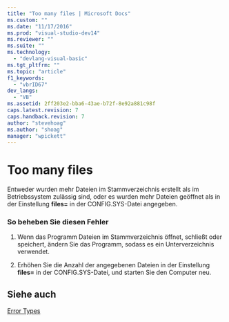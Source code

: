 ```yaml
---
title: "Too many files | Microsoft Docs"
ms.custom: ""
ms.date: "11/17/2016"
ms.prod: "visual-studio-dev14"
ms.reviewer: ""
ms.suite: ""
ms.technology: 
  - "devlang-visual-basic"
ms.tgt_pltfrm: ""
ms.topic: "article"
f1_keywords: 
  - "vbrID67"
dev_langs: 
  - "VB"
ms.assetid: 2ff203e2-bba6-43ae-b72f-8e92a881c98f
caps.latest.revision: 7
caps.handback.revision: 7
author: "stevehoag"
ms.author: "shoag"
manager: "wpickett"
---
```

# Too many files
Entweder wurden mehr Dateien im Stammverzeichnis erstellt als im Betriebssystem zulässig sind, oder es wurden mehr Dateien geöffnet als in der Einstellung **files\=** in der CONFIG.SYS\-Datei angegeben.  
  
### So beheben Sie diesen Fehler  
  
1.  Wenn das Programm Dateien im Stammverzeichnis öffnet, schließt oder speichert, ändern Sie das Programm, sodass es ein Unterverzeichnis verwendet.  
  
2.  Erhöhen Sie die Anzahl der angegebenen Dateien in der Einstellung **files\=** in der CONFIG.SYS\-Datei, und starten Sie den Computer neu.  
  
## Siehe auch  
 [Error Types](../../../visual-basic/programming-guide/language-features/error-types.md)